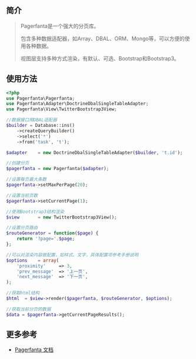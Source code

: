 ## 简介
> Pagerfanta是一个强大的分页库。
>
> 包含多种数据适配器，如Array、DBAL、ORM、Mongo等，可以方便的使用各种数据。
>
> 视图层支持多种方式渲染，有默认、可选、Bootstrap和Bootstrap3。

## 使用方法
```php
<?php
use Pagerfanta\Pagerfanta;
use Pagerfanta\Adapter\DoctrineDbalSingleTableAdapter;
use Pagerfanta\View\TwitterBootstrap3View;

//数据接口用DBAL适配器
$builder = Database::ins()
    ->createQueryBuilder()
    ->select('*')
    ->from('task', 't');

$adapter    = new DoctrineDbalSingleTableAdapter($builder, 't.id');

//创建分页
$pagerfanta = new Pagerfanta($adapter);

//设置每页最大条数
$pagerfanta->setMaxPerPage(20);

//设置当前页数
$pagerfanta->setCurrentPage(1);

//使用Bootstrap3结构渲染
$view       = new TwitterBootstrap3View();

//设置分页路由
$routeGenerator = function($page) {
    return '?page='.$page;
};

//可以对渲染内容做配置，如样式、文字，具体配置项参考手册说明
$options    = array(
    'proximity'     => 3,
    'prev_message'  => '上一页',
    'next_message'  => '下一页',
);

//获取html结构
$html  = $view->render($pagerfanta, $routeGenerator, $options);

//获取当前分页的数据
$data = $pagerfanta->getCurrentPageResults();
```

## 更多参考
- <a href="https://github.com/whiteoctober/Pagerfanta" target="_blank">Pagerfanta 文档</a>
